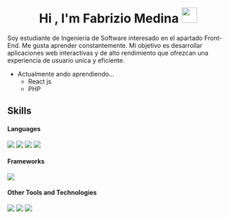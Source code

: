 <h1 align="center"><b>Hi , I'm Fabrizio Medina </b><img src="https://media.giphy.com/media/hvRJCLFzcasrR4ia7z/giphy.gif" width="35"></h1>


Soy estudiante de Ingeniería de Software interesado en el apartado Front-End. Me gusta aprender constantemente. Mi objetivo es desarrollar aplicaciones web interactivas y de alto rendimiento que ofrezcan una experiencia de usuario unica y eficiente.
- Actualmente ando aprendiendo...
  - React js
  - PHP




## Skills

<h4> Languages </h4>
<span> 
  <img src="https://img.shields.io/badge/HTML5-E34F26?style=for-the-badge&logo=html5&logoColor=white">
  <img src="https://img.shields.io/badge/CSS3-1572B6?style=for-the-badge&logo=css3&logoColor=white">
  <img src="https://img.shields.io/badge/JavaScript-F7DF1E?style=for-the-badge&logo=javascript&logoColor=black">
  <img src="https://img.shields.io/badge/Java-ED8B00?style=for-the-badge&logo=java&logoColor=white">
</span>

<h4> Frameworks </h4>
<span>
  <img src="https://img.shields.io/badge/Bootstrap-563D7C?style=for-the-badge&logo=bootstrap&logoColor=white">
</span>


<h4> Other Tools and Technologies </h4>
<span>
  <img src="https://img.shields.io/badge/Git-F05032?style=for-the-badge&logo=git&logoColor=white">
  <img src="https://img.shields.io/badge/Xampp-F37623?style=for-the-badge&logo=xampp&logoColor=white">
    <img src="https://img.shields.io/badge/MySQL-00000F?style=for-the-badge&logo=mysql&logoColor=white">

</span>
